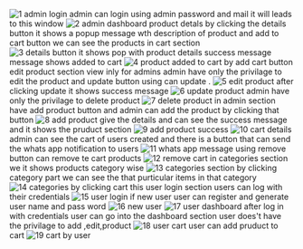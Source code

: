 ![1 admin login](https://github.com/amalanto1611/myshop_test/assets/145443897/b01dd4a9-895e-4e76-8b9a-bdcd3531f7e0)
admin can login using admin password and mail it will leads to this window 
![2 admin dashboard product detals](https://github.com/amalanto1611/myshop_test/assets/145443897/b38ccf28-be8a-45a2-9392-5d23086fb52e)
by clicking the details button it shows a popup message wth description of product and add to cart button we can see the products in cart section
![3 details button it shows pop with product details](https://github.com/amalanto1611/myshop_test/assets/145443897/b279d4c5-e4a0-4bcc-be1f-1fc7d6fbdeb7)
success message message shows added to cart 
![4 product added to cart by add cart button](https://github.com/amalanto1611/myshop_test/assets/145443897/0773974d-ad9b-4821-bc28-ce401b5528b6)
edit product section view inly for admins admin have only the privilage to edit the product and update button using can update .
![5 edit product](https://github.com/amalanto1611/myshop_test/assets/145443897/b8320386-d9ab-4f4e-8b3f-013170b8c8c9)
after clicking update it shows success message 
![6 update product](https://github.com/amalanto1611/myshop_test/assets/145443897/948bb97d-fab2-4553-bcab-ce416c16e9c0)
admin have only the privilage to delete product 
![7 delete product](https://github.com/amalanto1611/myshop_test/assets/145443897/8b4b4e1f-0dd2-4bad-ada2-b5a6db17b1fc)
in admin section have add product button and admin can add the product by clicking that button
![8 add product](https://github.com/amalanto1611/myshop_test/assets/145443897/9eb5593b-2896-4eac-b25a-aad7e404f945)
give the details and can see the success message and it shows the pruduct section
![9 add product success](https://github.com/amalanto1611/myshop_test/assets/145443897/406b8db4-5783-4957-8d18-9948157eeeae)
![10 cart details](https://github.com/amalanto1611/myshop_test/assets/145443897/70fbef3e-0e3f-46c2-9966-62d1be48fcb6)
admin can see the cart of users created and there is a button that can send the whats app notification to users
![11 whats app message](https://github.com/amalanto1611/myshop_test/assets/145443897/81095b00-0a1e-4d66-9960-c78ec7799b49)
using remove button can remove te cart products
![12 remove cart](https://github.com/amalanto1611/myshop_test/assets/145443897/cd985681-ed76-4d52-b07f-42e493b8e2b5)
in categories section we it shows products category wise 
![13 categories section](https://github.com/amalanto1611/myshop_test/assets/145443897/e3360abf-19b3-461a-a452-17e0ec3b84cf)
by clicking category part we can see the that purticular items in that category
![14 categories by clicking cart](https://github.com/amalanto1611/myshop_test/assets/145443897/6d5c227a-1f1d-42d3-8575-7015ca57fe5e)
this user login section users can log with their credentials 
![15 user login](https://github.com/amalanto1611/myshop_test/assets/145443897/6fc3e1ad-5806-4212-8db2-5406130e50ad)
if new user user can register and generate user name and pass word
![16 new user](https://github.com/amalanto1611/myshop_test/assets/145443897/3edc0c93-abba-4d79-92c9-99d83aeb3748)
![17 user dashboard](https://github.com/amalanto1611/myshop_test/assets/145443897/9ef94f5a-e460-4112-8abd-6b6d31fc70f1)
after log in with credentials user can go into the dashboard section user does't have the privilage to add ,edit,product 
![18 user cart](https://github.com/amalanto1611/myshop_test/assets/145443897/cb70057b-6d90-44e9-8804-264caf15ab7b)
user can add pruduct to cart
![19 cart by user](https://github.com/amalanto1611/myshop_test/assets/145443897/f83ef156-51a0-49f3-80ea-e28bba620e66)
